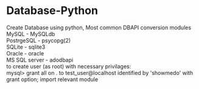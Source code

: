 # Database-Python

Create Database using python, Most common DBAPI conversion modules<br>
MySQL - MySQLdb<br>
PostrgeSQL - psycopg(2)<br>
SQLite - sqlite3<br>
Oracle - oracle<br>
MS SQL server - adodbapi<br>
to create user (as root) with necessary privilages:<br>
mysql&gt; grant all on *.* to test_user@localhost identified by 'showmedo' with grant option;
import relevant module
